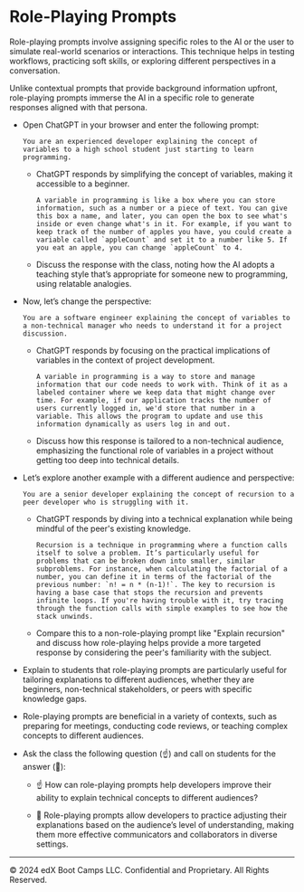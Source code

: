 # Role-Playing Prompts

Role-playing prompts involve assigning specific roles to the AI or the user to simulate real-world scenarios or interactions. This technique helps in testing workflows, practicing soft skills, or exploring different perspectives in a conversation.

Unlike contextual prompts that provide background information upfront, role-playing prompts immerse the AI in a specific role to generate responses aligned with that persona.

* Open ChatGPT in your browser and enter the following prompt:

  ```text
  You are an experienced developer explaining the concept of variables to a high school student just starting to learn programming.
  ```

  * ChatGPT responds by simplifying the concept of variables, making it accessible to a beginner.

    ```text
    A variable in programming is like a box where you can store information, such as a number or a piece of text. You can give this box a name, and later, you can open the box to see what's inside or even change what's in it. For example, if you want to keep track of the number of apples you have, you could create a variable called `appleCount` and set it to a number like 5. If you eat an apple, you can change `appleCount` to 4.
    ```

  * Discuss the response with the class, noting how the AI adopts a teaching style that’s appropriate for someone new to programming, using relatable analogies.

* Now, let’s change the perspective:

  ```text
  You are a software engineer explaining the concept of variables to a non-technical manager who needs to understand it for a project discussion.
  ```

  * ChatGPT responds by focusing on the practical implications of variables in the context of project development.

    ```text
    A variable in programming is a way to store and manage information that our code needs to work with. Think of it as a labeled container where we keep data that might change over time. For example, if our application tracks the number of users currently logged in, we'd store that number in a variable. This allows the program to update and use this information dynamically as users log in and out.
    ```

  * Discuss how this response is tailored to a non-technical audience, emphasizing the functional role of variables in a project without getting too deep into technical details.

* Let’s explore another example with a different audience and perspective:

  ```text
  You are a senior developer explaining the concept of recursion to a peer developer who is struggling with it.
  ```

  * ChatGPT responds by diving into a technical explanation while being mindful of the peer's existing knowledge.

    ```text
    Recursion is a technique in programming where a function calls itself to solve a problem. It’s particularly useful for problems that can be broken down into smaller, similar subproblems. For instance, when calculating the factorial of a number, you can define it in terms of the factorial of the previous number: `n! = n * (n-1)!`. The key to recursion is having a base case that stops the recursion and prevents infinite loops. If you're having trouble with it, try tracing through the function calls with simple examples to see how the stack unwinds.
    ```

  * Compare this to a non-role-playing prompt like "Explain recursion" and discuss how role-playing helps provide a more targeted response by considering the peer's familiarity with the subject.

* Explain to students that role-playing prompts are particularly useful for tailoring explanations to different audiences, whether they are beginners, non-technical stakeholders, or peers with specific knowledge gaps.

* Role-playing prompts are beneficial in a variety of contexts, such as preparing for meetings, conducting code reviews, or teaching complex concepts to different audiences.

* Ask the class the following question (☝️) and call on students for the answer (🙋):

  * ☝️ How can role-playing prompts help developers improve their ability to explain technical concepts to different audiences?

  * 🙋 Role-playing prompts allow developers to practice adjusting their explanations based on the audience’s level of understanding, making them more effective communicators and collaborators in diverse settings.

---
© 2024 edX Boot Camps LLC. Confidential and Proprietary. All Rights Reserved.
